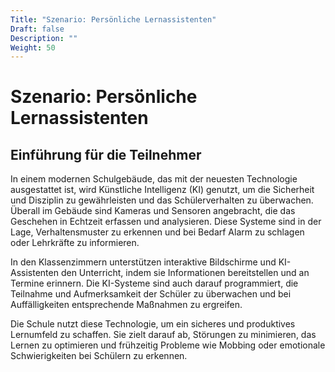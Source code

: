 ```yaml
---
Title: "Szenario: Persönliche Lernassistenten"
Draft: false
Description: ""
Weight: 50
---
```


# Szenario: Persönliche Lernassistenten

## Einführung für die Teilnehmer

In einem modernen Schulgebäude, das mit der neuesten Technologie ausgestattet ist, wird Künstliche Intelligenz (KI) genutzt, um die Sicherheit und Disziplin zu gewährleisten und das Schülerverhalten zu überwachen. Überall im Gebäude sind Kameras und Sensoren angebracht, die das Geschehen in Echtzeit erfassen und analysieren. Diese Systeme sind in der Lage, Verhaltensmuster zu erkennen und bei Bedarf Alarm zu schlagen oder Lehrkräfte zu informieren.

In den Klassenzimmern unterstützen interaktive Bildschirme und KI-Assistenten den Unterricht, indem sie Informationen bereitstellen und an Termine erinnern. Die KI-Systeme sind auch darauf programmiert, die Teilnahme und Aufmerksamkeit der Schüler zu überwachen und bei Auffälligkeiten entsprechende Maßnahmen zu ergreifen.

Die Schule nutzt diese Technologie, um ein sicheres und produktives Lernumfeld zu schaffen. Sie zielt darauf ab, Störungen zu minimieren, das Lernen zu optimieren und frühzeitig Probleme wie Mobbing oder emotionale Schwierigkeiten bei Schülern zu erkennen.



